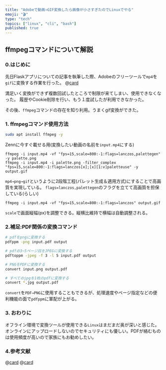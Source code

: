 ```yaml
---
title: "Adobeで動画→GIF変換したら画像が小さすぎたのでLinuxでやる"
emoji: "🎬"
type: "tech"
topics: ["linux", "cli", "bash"]
published: true
---
```


## ffmpegコマンドについて解説

### 0.はじめに

先日Flaskアプリについての記事を執筆した際、Adobeのフリーツールで`mp4`を`gif`に変換する作業を行った。
@[card](https://zenn.dev/nickelth/articles/reportapppart01flask)

満足いく変換ができず複数回試したところで制限が来てしまい、使用できなくなった。
履歴やCookie削除を行い、もう１度試したが利用できなかった。

その後、`ffmpeg`コマンドの存在を知り利用。うまくgif変換ができた。

### 1. ffmpegコマンド使用方法
```bash
sudo apt install ffmpeg -y
```

Zennに今すぐ載せる用(変換したい動画の名前を`input.mp4`にする)
```bash:高画質版
ffmpeg -i input.mp4 -vf "fps=15,scale=800:-1:flags=lanczos,palettegen" -y palette.png
ffmpeg -i input.mp4 -i palette.png -filter_complex "fps=15,scale=800:-1:flags=lanczos[x];[x][1:v]paletteuse" -y output.gif
```
`mp4→png→gif`というように2段階工程(パレット生成＆適用方式)にすることで高画質を実現している。
`flags=lanczos,palettegen`のフラグを立てて高画質を担保している(らしい)

```bash:軽量版
ffmpeg -i input.mp4 -vf "fps=15,scale=800:-1:flags=lanczos" output.gif
```
`scale`で画面縦幅(px)を調整できる。縦横比維持で横幅は自動調整される。

### 2.補足:PDF関係の変換コマンド

```bash
# pdfをpngに変換する
pdfppm -png input.pdf output

# pdfの3~5ページ目をJPEGに変換する
pdftoppm -jpeg -f 3 -l 5 input.pdf output

# PNGをPDFに変換する
convert input.png output.pdf

# すべてのjpgを1枚のpdfに変換する
convert *.jpg output.pdf
```

`convert`を`PDF→PNG`に使用することもできるが、処理速度やページ指定などの便利機能の面で`pdfppm`に軍配が上がる。

### 3. おわりに
オフライン環境で変換ツールが使用できる`Linux`はまだまだ奥が深いと感じた。オンラインにアップロードしないのでセキュリティにも優しい。PDFが絡むものは使用頻度が高いので家族にもお勧めしたい。

### 4.参考文献
@[card](https://namileriblog.com/mac/ffmpeg)
@[card](https://qiita.com/saka212/items/fae883a4030857f41c1c)